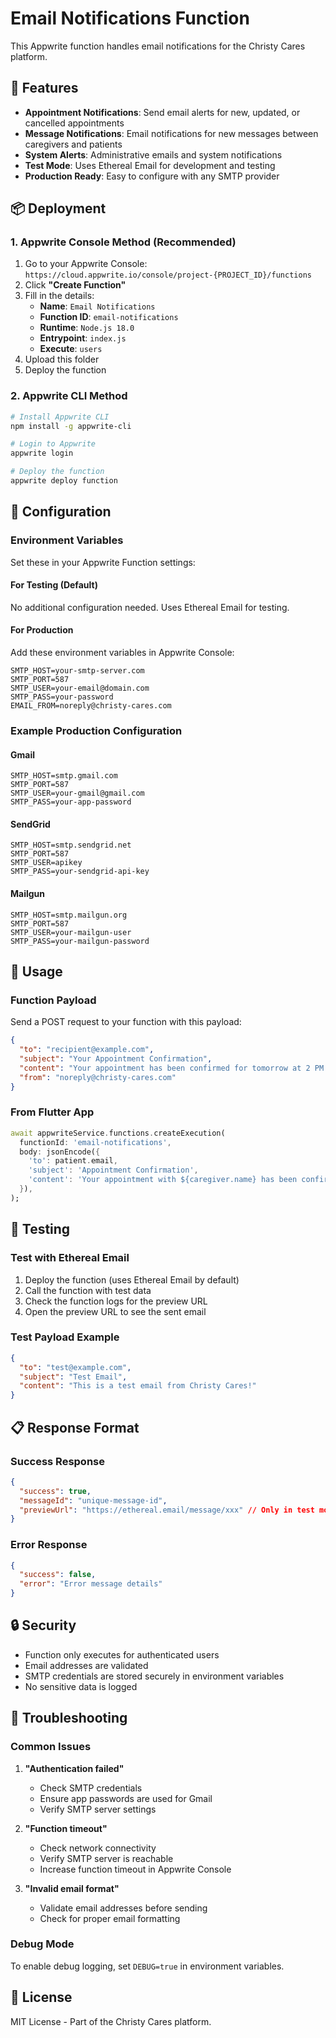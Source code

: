 # Email Notifications Function

This Appwrite function handles email notifications for the Christy Cares platform.

## 🚀 Features

- **Appointment Notifications**: Send email alerts for new, updated, or cancelled appointments
- **Message Notifications**: Email notifications for new messages between caregivers and patients
- **System Alerts**: Administrative emails and system notifications
- **Test Mode**: Uses Ethereal Email for development and testing
- **Production Ready**: Easy to configure with any SMTP provider

## 📦 Deployment

### 1. Appwrite Console Method (Recommended)

1. Go to your Appwrite Console: `https://cloud.appwrite.io/console/project-{PROJECT_ID}/functions`
2. Click **"Create Function"**
3. Fill in the details:
   - **Name**: `Email Notifications`
   - **Function ID**: `email-notifications`
   - **Runtime**: `Node.js 18.0`
   - **Entrypoint**: `index.js`
   - **Execute**: `users`
4. Upload this folder
5. Deploy the function

### 2. Appwrite CLI Method

```bash
# Install Appwrite CLI
npm install -g appwrite-cli

# Login to Appwrite
appwrite login

# Deploy the function
appwrite deploy function
```

## 🔧 Configuration

### Environment Variables

Set these in your Appwrite Function settings:

#### For Testing (Default)
No additional configuration needed. Uses Ethereal Email for testing.

#### For Production
Add these environment variables in Appwrite Console:

```env
SMTP_HOST=your-smtp-server.com
SMTP_PORT=587
SMTP_USER=your-email@domain.com
SMTP_PASS=your-password
EMAIL_FROM=noreply@christy-cares.com
```

### Example Production Configuration

#### Gmail
```env
SMTP_HOST=smtp.gmail.com
SMTP_PORT=587
SMTP_USER=your-gmail@gmail.com
SMTP_PASS=your-app-password
```

#### SendGrid
```env
SMTP_HOST=smtp.sendgrid.net
SMTP_PORT=587
SMTP_USER=apikey
SMTP_PASS=your-sendgrid-api-key
```

#### Mailgun
```env
SMTP_HOST=smtp.mailgun.org
SMTP_PORT=587
SMTP_USER=your-mailgun-user
SMTP_PASS=your-mailgun-password
```

## 📨 Usage

### Function Payload

Send a POST request to your function with this payload:

```json
{
  "to": "recipient@example.com",
  "subject": "Your Appointment Confirmation",
  "content": "Your appointment has been confirmed for tomorrow at 2 PM.",
  "from": "noreply@christy-cares.com"
}
```

### From Flutter App

```dart
await appwriteService.functions.createExecution(
  functionId: 'email-notifications',
  body: jsonEncode({
    'to': patient.email,
    'subject': 'Appointment Confirmation',
    'content': 'Your appointment with ${caregiver.name} has been confirmed.',
  }),
);
```

## 🧪 Testing

### Test with Ethereal Email

1. Deploy the function (uses Ethereal Email by default)
2. Call the function with test data
3. Check the function logs for the preview URL
4. Open the preview URL to see the sent email

### Test Payload Example

```json
{
  "to": "test@example.com",
  "subject": "Test Email",
  "content": "This is a test email from Christy Cares!"
}
```

## 📋 Response Format

### Success Response
```json
{
  "success": true,
  "messageId": "unique-message-id",
  "previewUrl": "https://ethereal.email/message/xxx" // Only in test mode
}
```

### Error Response
```json
{
  "success": false,
  "error": "Error message details"
}
```

## 🔒 Security

- Function only executes for authenticated users
- Email addresses are validated
- SMTP credentials are stored securely in environment variables
- No sensitive data is logged

## 🐛 Troubleshooting

### Common Issues

1. **"Authentication failed"**
   - Check SMTP credentials
   - Ensure app passwords are used for Gmail
   - Verify SMTP server settings

2. **"Function timeout"**
   - Check network connectivity
   - Verify SMTP server is reachable
   - Increase function timeout in Appwrite Console

3. **"Invalid email format"**
   - Validate email addresses before sending
   - Check for proper email formatting

### Debug Mode

To enable debug logging, set `DEBUG=true` in environment variables.

## 📄 License

MIT License - Part of the Christy Cares platform.
